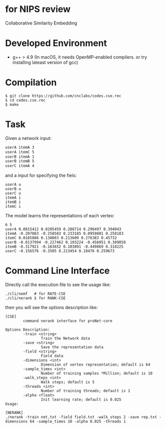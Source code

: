 
# for NIPS review

Collaborative Similarity Embedding

# Developed Environment
- g++ > 4.9 (In macOS, it needs OpenMP-enabled compilers. or try installing lateast version of gcc)

# Compilation
```
$ git clone https://github.com/cnclabs/codes.cse.rec
$ cd codes.cse.rec
$ make
```

# Task
Given a network input:
```txt
userA itemA 3
userA itemC 5
userB itemA 1
userB itemB 5
userC itemA 4
```
and a input for specifying the fiels:
```
userA u
userB u
userC u
itemA i
itemB i
itemC i
```
The model learns the representations of each vertex:
```
6 5
userA 0.0815412 0.0205459 0.288714 0.296497 0.394043
itemA -0.207083 -0.258583 0.233185 0.0959801 0.258183
itemC 0.0185886 0.138003 0.213609 0.276383 0.45732
userB -0.0137994 -0.227462 0.103224 -0.456051 0.389858
itemB -0.317921 -0.163652 0.103891 -0.449869 0.318225
userC -0.156576 -0.3505 0.213454 0.10476 0.259673
```

# Command Line Interface
Directly call the execution file to see the usage like:
```
./cli/nemf   # for RATE-CSE
./cli/nerank $ for RANK-CSE
```
then you will see the options description like:
```
[CSE]
        command nerank interface for proNet-core

Options Description:
        -train <string>
                Train the Network data
        -save <string>
                Save the representation data
        -field <string>
                Field data
        -dimensions <int>
                Dimension of vertex representation; default is 64
        -sample_times <int>
                Number of training samples *Million; default is 10
        -walk_steps <int>
                Walk steps; default is 5
        -threads <int>
                Number of training threads; default is 1
        -alpha <float>
                Init learning rate; default is 0.025
Usage:

[NERANK]
./nerank -train net.txt -field field.txt -walk_steps 2 -save rep.txt -dimensions 64 -sample_times 10 -alpha 0.025 -threads 1
```

